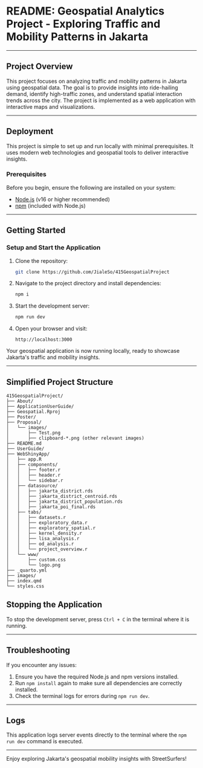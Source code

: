# README: Geospatial Analytics Project - Exploring Traffic and Mobility Patterns in Jakarta

---

## **Project Overview**

This project focuses on analyzing traffic and mobility patterns in Jakarta using geospatial data. The goal is to provide insights into ride-hailing demand, identify high-traffic zones, and understand spatial interaction trends across the city. The project is implemented as a web application with interactive maps and visualizations.

---

## **Deployment**

This project is simple to set up and run locally with minimal prerequisites. It uses modern web technologies and geospatial tools to deliver interactive insights.

### **Prerequisites**

Before you begin, ensure the following are installed on your system:

- [Node.js](https://nodejs.org) (v16 or higher recommended)
- [npm](https://www.npmjs.com/) (included with Node.js)

---

## **Getting Started**
### **Setup and Start the Application**

1. Clone the repository:
   ```bash
   git clone https://github.com/JialeSo/415GeospatialProject
   ```

2. Navigate to the project directory and install dependencies:
   ```bash
   npm i
   ```

3. Start the development server:
   ```bash
   npm run dev
   ```

4. Open your browser and visit:
   ```
   http://localhost:3000
   ```

Your geospatial application is now running locally, ready to showcase Jakarta's traffic and mobility insights.

---

## **Simplified Project Structure**

```
415GeospatialProject/
├── About/
├── ApplicationUserGuide/
├── Geospatial.Rproj
├── Poster/
├── Proposal/
│   └── images/
│       ├── Test.png
│       ├── clipboard-*.png (other relevant images)
├── README.md
├── UserGuide/
├── WebShinyApp/
│   ├── app.R
│   ├── components/
│   │   ├── footer.r
│   │   ├── header.r
│   │   └── sidebar.r
│   ├── datasource/
│   │   ├── jakarta_district.rds
│   │   ├── jakarta_district_centroid.rds
│   │   ├── jakarta_district_population.rds
│   │   ├── jakarta_poi_final.rds
│   ├── tabs/
│   │   ├── datasets.r
│   │   ├── exploratory_data.r
│   │   ├── exploratory_spatial.r
│   │   ├── kernel_density.r
│   │   ├── lisa_analysis.r
│   │   ├── od_analysis.r
│   │   └── project_overview.r
│   └── www/
│       ├── custom.css
│       └── logo.png
├── _quarto.yml
├── images/
├── index.qmd
└── styles.css

```

## **Stopping the Application**

To stop the development server, press `Ctrl + C` in the terminal where it is running.

---

## **Troubleshooting**

If you encounter any issues:

1. Ensure you have the required Node.js and npm versions installed.
2. Run `npm install` again to make sure all dependencies are correctly installed.
3. Check the terminal logs for errors during `npm run dev`.

---

## **Logs**

This application logs server events directly to the terminal where the `npm run dev` command is executed.

---

Enjoy exploring Jakarta's geospatial mobility insights with StreetSurfers!